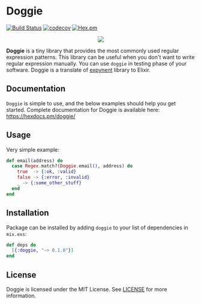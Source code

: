 # Doggie

[![Build Status](https://travis-ci.org/lk-geimfari/doggie.svg?branch=master)](https://travis-ci.org/lk-geimfari/doggie)
[![codecov](https://codecov.io/gh/lk-geimfari/doggie/branch/master/graph/badge.svg)](https://codecov.io/gh/lk-geimfari/doggie)
[![Hex.pm](https://img.shields.io/hexpm/v/plug.svg)](https://hex.pm/packages/doggie/0.1.0)

<p align="center">
<a href="https://github.com/lk-geimfari/doggie/">
  <img src="https://raw.githubusercontent.com/lk-geimfari/doggie/master/logo.png">
</a>
</p>

**Doggie** is a tiny library that provides the most commonly used regular expression patterns. This library can be useful when you don't want to write regular expression manually. You can use `doggie` in testing phase of your software. Doggie is a translate of [expynent](https://github.com/lk-geimfari/expynent) library to Elixir.


## Documentation
`Doggie` is simple to use, and the below examples should help you get started. Complete documentation for Doggie is available here: https://hexdocs.pm/doggie/


## Usage
Very simple example:
```elixir
def email(address) do
  case Regex.match?(Doggie.email(), address) do
    true  -> {:ok, :valid}
    false -> {:error, :invalid}
    _ -> {:some_other_stuff}
  end
end
```

## Installation

Package can be installed by adding `doggie` to your list of dependencies in `mix.exs`:

```elixir
def deps do
  [{:doggie, "~> 0.1.0"}]
end
```

## License
Doggie is licensed under the MIT License. See [LICENSE](https://github.com/lk-geimfari/doggie/blob/master/LICENSE) for more information.
